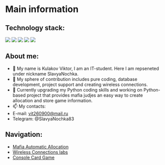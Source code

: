 # Main information

## Technology stack:

<img src="https://img.shields.io/badge/Python-3776AB?style=for-the-badge&logo=Python&logoColor=black"/> <img src="https://img.shields.io/badge/C++-00599C?style=for-the-badge&logo=C++&logoColor=black"/> <img src="https://img.shields.io/badge/PostgreSQL-4169E1?style=for-the-badge&logo=PostgreSQL&logoColor=black"/> <img src="https://img.shields.io/badge/Docker-2496ED?style=for-the-badge&logo=Docker&logoColor=black"/>  <img src="https://img.shields.io/badge/Linux-FCC624?style=for-the-badge&logo=Linux&logoColor=black"/> 

## About me:
- 👋 My name is Kulakov Viktor, I am an IT-student. Here I am repseneted under nickname SlavyaNochka.
- 👀 My sphere of contribution includes pure coding, database development, project support and creating wireless connections.
- 🌱 Currently upgrading my Python coding skills and working on Python-based project that provides mafia judjes an easy way to create allocation and store game information.
- 📫 My contacts:
- E-mail: vit260900@mail.ru
- Telegram: @SlavyaNochka83

## Navigation:
- [Mafia Automatic Allocation](https://github.com/SlavyaNochka/mafia-allocation)
- [Wireless Connections labs](https://github.com/SlavyaNochka/wireless_connections)
- [Console Card Game](https://github.com/SlavyaNochka/basic_card_game)
